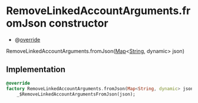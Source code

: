 


# RemoveLinkedAccountArguments.fromJson constructor






- @[override](https://api.dart.dev/stable/2.12.3/dart-core/override-constant.html)

RemoveLinkedAccountArguments.fromJson([Map](https://api.dart.dev/stable/2.12.3/dart-core/Map-class.html)&lt;[String](https://api.dart.dev/stable/2.12.3/dart-core/String-class.html), dynamic> json)





## Implementation

```dart
@override
factory RemoveLinkedAccountArguments.fromJson(Map<String, dynamic> json) =>
    _$RemoveLinkedAccountArgumentsFromJson(json);
```







